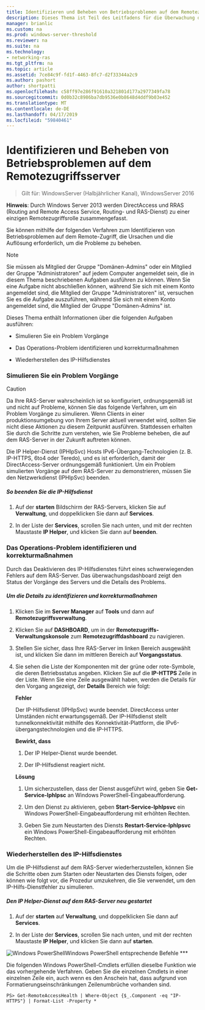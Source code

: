 ```yaml
---
title: Identifizieren und Beheben von Betriebsproblemen auf dem Remotezugriffsserver
description: Dieses Thema ist Teil des Leitfadens für die Überwachung des Remotezugriffs und Kontoführung in Windows Server 2016.
manager: brianlic
ms.custom: na
ms.prod: windows-server-threshold
ms.reviewer: na
ms.suite: na
ms.technology:
- networking-ras
ms.tgt_pltfrm: na
ms.topic: article
ms.assetid: 7ce84c9f-fd1f-4463-8fc7-d2f33344a2c9
ms.author: pashort
author: shortpatti
ms.openlocfilehash: c58ff97e286f91610a321801d177a2977349fa78
ms.sourcegitcommit: 0d0b32c8986ba7db9536e0b8648d4ddf9b03e452
ms.translationtype: MT
ms.contentlocale: de-DE
ms.lasthandoff: 04/17/2019
ms.locfileid: "59840461"
---
```

# <a name="identify-and-resolve-remote-access-server-operations-problems"></a>Identifizieren und Beheben von Betriebsproblemen auf dem Remotezugriffsserver

>Gilt für: WindowsServer (Halbjährlicher Kanal), WindowsServer 2016

**Hinweis**: Durch Windows Server 2013 werden DirectAccess und RRAS (Routing and Remote Access Service, Routing- und RAS-Dienst) zu einer einzigen Remotezugriffsrolle zusammengefasst.  
  
Sie können mithilfe der folgenden Verfahren zum Identifizieren von Betriebsproblemen auf dem Remote-Zugriff, die Ursachen und die Auflösung erforderlich, um die Probleme zu beheben.  
  
> [!NOTE]  
> Sie müssen als Mitglied der Gruppe "Domänen-Admins" oder ein Mitglied der Gruppe "Administratoren" auf jedem Computer angemeldet sein, die in diesem Thema beschriebenen Aufgaben ausführen zu können. Wenn Sie eine Aufgabe nicht abschließen können, während Sie sich mit einem Konto angemeldet sind, die Mitglied der Gruppe "Administratoren" ist, versuchen Sie es die Aufgabe auszuführen, während Sie sich mit einem Konto angemeldet sind, die Mitglied der Gruppe "Domänen-Admins" ist.  
  
Dieses Thema enthält Informationen über die folgenden Aufgaben ausführen:  
  
- Simulieren Sie ein Problem Vorgänge  
  
- Das Operations-Problem identifizieren und korrekturmaßnahmen  
  
- Wiederherstellen des IP-Hilfsdienstes  
  
### <a name="BKMK_Simulate"></a>Simulieren Sie ein Problem Vorgänge  
  
> [!CAUTION]  
> Da Ihre RAS-Server wahrscheinlich ist so konfiguriert, ordnungsgemäß ist und nicht auf Probleme, können Sie das folgende Verfahren, um ein Problem Vorgänge zu simulieren. Wenn Clients in einer produktionsumgebung von Ihrem Server aktuell verwendet wird, sollten Sie nicht diese Aktionen zu diesem Zeitpunkt ausführen. Stattdessen erhalten Sie durch die Schritte zum verstehen, wie Sie Probleme beheben, die auf dem RAS-Server in der Zukunft auftreten können.  
  
Die IP Helper-Dienst (IPHlpSvc) Hosts IPv6-Übergang-Technologien (z. B. IP-HTTPS, 6to4 oder Teredo), und es ist erforderlich, damit der DirectAccess-Server ordnungsgemäß funktioniert. Um ein Problem simulierten Vorgänge auf dem RAS-Server zu demonstrieren, müssen Sie den Netzwerkdienst (IPHlpSvc) beenden.  
  
##### <a name="to-stop-the-ip-helper-service"></a>So beenden Sie die IP-Hilfsdienst  
  
1.  Auf der **starten** Bildschirm der RAS-Servers, klicken Sie auf **Verwaltung**, und doppelklicken Sie dann auf **Services**.  
  
2.  In der Liste der **Services**, scrollen Sie nach unten, und mit der rechten Maustaste **IP Helper**, und klicken Sie dann auf **beenden**.  
  
### <a name="BKMK_Identify"></a>Das Operations-Problem identifizieren und korrekturmaßnahmen  
Durch das Deaktivieren des IP-Hilfsdienstes führt eines schwerwiegenden Fehlers auf dem RAS-Server. Das überwachungsdashboard zeigt den Status der Vorgänge des Servers und die Details des Problems.  
  
##### <a name="to-identify-the-details-and-take-corrective-action"></a>Um die Details zu identifizieren und korrekturmaßnahmen  
  
1.  Klicken Sie im **Server Manager** auf **Tools** und dann auf **Remotezugriffsverwaltung**.  
  
2.  Klicken Sie auf **DASHBOARD**, um in der **Remotezugriffs-Verwaltungskonsole** zum **Remotezugriffdashboard** zu navigieren.  
  
3.  Stellen Sie sicher, dass Ihre RAS-Server im linken Bereich ausgewählt ist, und klicken Sie dann im mittleren Bereich auf **Vorgangsstatus**.  
  
4.  Sie sehen die Liste der Komponenten mit der grüne oder rote-Symbole, die deren Betriebsstatus angeben. Klicken Sie auf die **IP-HTTPS** Zeile in der Liste. Wenn Sie eine Zeile ausgewählt haben, werden die Details für den Vorgang angezeigt, der **Details** Bereich wie folgt:  
  
    **Fehler**  
  
    Der IP-Hilfsdienst (IPHlpSvc) wurde beendet. DirectAccess unter Umständen nicht erwartungsgemäß. Der IP-Hilfsdienst stellt tunnelkonnektivität mithilfe des Konnektivität-Plattform, die IPv6-übergangstechnologien und die IP-HTTPS.  
  
    **Bewirkt, dass**  
  
    1.  Der IP Helper-Dienst wurde beendet.  
  
    2.  Der IP-Hilfsdienst reagiert nicht.  
  
    **Lösung**  
  
    1.  Um sicherzustellen, dass der Dienst ausgeführt wird, geben Sie **Get-Service-Iphlpsc** an Windows PowerShell-Eingabeaufforderung.  
  
    2.  Um den Dienst zu aktivieren, geben **Start-Service-Iphlpsvc** ein Windows PowerShell-Eingabeaufforderung mit erhöhten Rechten.  
  
    3.  Geben Sie zum Neustarten des Diensts **Restart-Service-Iphlpsvc** ein Windows PowerShell-Eingabeaufforderung mit erhöhten Rechten.  
  
### <a name="BKMK_Restart"></a>Wiederherstellen des IP-Hilfsdienstes  
Um die IP-Hilfsdienst auf dem RAS-Server wiederherzustellen, können Sie die Schritte oben zum Starten oder Neustarten des Diensts folgen, oder können wie folgt vor, die Prozedur umzukehren, die Sie verwendet, um den IP-Hilfs-Dienstfehler zu simulieren.  
  
##### <a name="to-restart-the-ip-helper-service-on-the-remote-access-server"></a>Den IP Helper-Dienst auf dem RAS-Server neu gestartet  
  
1.  Auf der **starten** auf **Verwaltung**, und doppelklicken Sie dann auf **Services**.  
  
2.  In der Liste der **Services**, scrollen Sie nach unten, und mit der rechten Maustaste **IP Helper**, und klicken Sie dann auf **starten**.  
  
![Windows PowerShell](../../../media/Identify-and-resolve-Remote-Access-server-operations-problems/PowerShellLogoSmall.gif)Windows PowerShell entsprechende Befehle ***  
  
Die folgenden Windows PowerShell-Cmdlets erfüllen dieselbe Funktion wie das vorhergehende Verfahren. Geben Sie die einzelnen Cmdlets in einer einzelnen Zeile ein, auch wenn es den Anschein hat, dass aufgrund von Formatierungseinschränkungen Zeilenumbrüche vorhanden sind.  
  
```  
PS> Get-RemoteAccessHealth | Where-Object {$_.Component -eq "IP-HTTPS"} | Format-List -Property *  
```  
  


